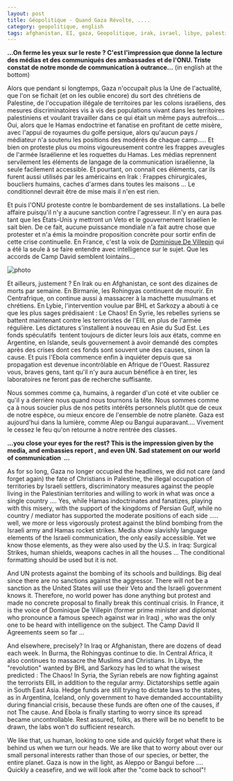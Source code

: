 ```yaml
---
layout: post
title: Géopolitique - Quand Gaza Révolte, ....
category: geopolitique, english
tags: afghanistan, EI, gaza, Geopolitique, irak, israel, libye, palestine, Rohingya, syrie
---
```

**...On ferme les yeux sur le reste ? C'est l'impression que donne la lecture des médias et des communiqués des ambassades et de l'ONU. Triste constat de notre monde de communication à outrance...**
(in english at the bottom)

Alors que pendant si longtemps, Gaza n'occupait plus la Une de l'actualité, que l'on se fichait (et on les oublie encore) du sort des chrétiens de Palestine, de l'occupation illégale de territoires par les colons israéliens, des mesures discriminatoires vis à vis des populations vivant dans les territoires palestiniens et voulant travailler dans ce qui était un même pays autrefois.... Oui, alors que le Hamas endoctrine et fanatise en profitant de cette misère, avec l'appui de royaumes du golfe persique, alors qu'aucun pays / médiateur n'a soutenu les positions des modérés de chaque camp..... Et bien on proteste plus ou moins vigoureusement contre les frappes aveugles de l'armée Israélienne et les roquettes du Hamas. Les médias reprennent servilement les éléments de langage de la communication israélienne, la seule facilement accessible. Et pourtant, on connait ces éléments, car ils furent aussi utilisés par les américains en Irak : Frappes chirurgicales, boucliers humains, caches d'armes dans toutes les maisons ... Le conditionnel devrait être de mise mais il n'en est rien.

Et puis l'ONU proteste contre le bombardement de ses installations. La belle affaire puisqu'il n'y a aucune sanction contre l'agresseur. Il n'y en aura pas tant que les États-Unis y mettront un Veto et le gouvernement Israélien le sait bien. De ce fait, aucune puissance mondiale n'a fait autre chose que protester et n'a émis la moindre proposition concrète pour sortir enfin de cette crise continuelle. En France, c'est la voix de <a href="http://www.lefigaro.fr/vox/monde/2014/07/31/31002-20140731ARTFIG00381-dominique-de-villepin-lever-la-voix-face-au-massacre-perpetre-a-gaza.php">Dominique De Villepin</a> qui a été la seule à se faire entendre avec intelligence sur le sujet. Que les accords de Camp David semblent lointains...

![photo](http://www.modia.org/infos/infos/rabinarafatclinton.jpg)

Et ailleurs, justement ? En Irak ou en Afghanistan, ce sont des dizaines de morts par semaine. En Birmanie, les Rohingyas continuent de mourir. En Centrafrique, on continue aussi à massacrer à la machette musulmans et chrétiens. En Lybie, l'intervention voulue par BHL et Sarkozy a abouti à ce que les plus sages prédisaient : Le Chaos! En Syrie, les rebelles syriens se battent maintenant contre les terroristes de l'EIIL en plus de l'armée régulière. Les dictatures s'installent à nouveau en Asie du Sud Est. Les fonds spéculatifs  tentent toujours de dicter leurs lois aux états, comme en Argentine, en Islande, seuls gouvernement à avoir demandé des comptes après des crises dont ces fonds sont souvent une des causes, sinon la cause. Et puis l'Ebola commence enfin à inquiéter depuis que sa propagation est devenue incontrôlable en Afrique de l'Ouest. Rassurez vous, braves gens, tant qu'il n'y aura aucun bénéfice à en tirer, les laboratoires ne feront pas de recherche suffisante.

Nous sommes comme ça, humains, à regarder d'un coté et vite oublier ce qu'il y a derrière nous quand nous tournons la tête. Nous sommes comme ça à nous soucier plus de nos petits intérêts personnels plutôt que de ceux de notre espèce, ou mieux encore de l'ensemble de notre planète. Gaza est aujourd'hui dans la lumière, comme Alep ou Bangui auparavant.... Vivement le cessez le feu qu'on retourne à notre rentrée des classes.

**...you close your eyes for the rest? This is the impression given by the media, and embassies report , and even UN. Sad statement on our world of communication  ...**

As for so long, Gaza no longer occupied the headlines, we did not care (and forget again) the fate of Christians in Palestine, the illegal occupation of territories by Israeli settlers, discriminatory measures against the people living in the Palestinian territories and willing to work in what was once a single country .... Yes, while Hamas indoctrinates and fanatizes, playing with this misery, with the support of the kingdoms of Persian Gulf, while no country / mediator has supported the moderate positions of each side ..... well, we more or less vigorously protest against the blind bombing from the Israeli army and Hamas rocket strikes. Media show slavishly language elements of the Israeli communication, the only easily accessible. Yet we know those elements, as they were also used by the U.S. in Iraq: Surgical Strikes, human shields, weapons caches in all the houses ... The conditional formatting should be used but it is not.

And UN protests against the bombing of its schools and buildings. Big deal since there are no sanctions against the aggressor. There will not be a sanction as the United States will use their Veto and the Israeli government knows it. Therefore, no world power has done anything but protest and made ​​no concrete proposal to finally break this continual crisis. In France, it is the voice of Dominique De Villepin (former prime minister and diplomat who pronounce a famous speech against war in Iraq) , who was the only one to be heard with intelligence on the subject. The Camp David II Agreements seem so far ...

And elsewhere, precisely? In Iraq or Afghanistan, there are dozens of dead each week. In Burma, the Rohingyas continue to die. In Central Africa, it also continues to massacre the Muslims and Christians. In Libya, the "revolution" wanted by BHL and Sarkozy has led to what the wisest predicted : The Chaos! In Syria, the Syrian rebels are now fighting against the terrorists EIIL in addition to the regular army. Dictatorships settle again in South East Asia. Hedge funds are still trying to dictate laws to the states, as in Argentina, Iceland, only government to have demanded accountability during financial crisis, because these funds are often one of the causes, if not The cause. And Ebola is finally starting to worry since its spread became uncontrollable. Rest assured, folks, as there will be no benefit to be drawn, the labs won't do sufficient research.

We like that, us human, looking to one side and quickly forget what there is behind us when we turn our heads. We are like that to worry about over our small personal interests rather than those of our species, or better, the entire planet. Gaza is now in the light, as Aleppo or Bangui before .... Quickly a ceasefire, and we will look after the "come back to school"!
